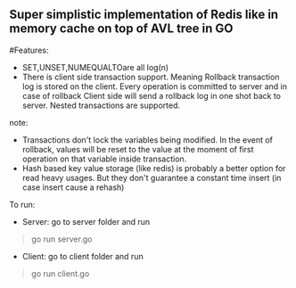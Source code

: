 ## Super simplistic implementation of Redis like in memory cache on top of AVL tree in GO

#Features:
- SET,UNSET,NUMEQUALTOare all log(n)
- There is client side transaction support. Meaning Rollback transaction log is stored on the client. Every operation is committed to server and in case of rollback Client side will send a rollback log in one shot back to server. Nested transactions are supported.


note:
 - Transactions don't lock the variables being modified. In the event of rollback, values will be reset to the value at the moment of first operation on that variable inside transaction.
 - Hash based key value storage (like redis) is probably a better option for read heavy usages. But they don't guarantee a constant time insert (in case insert cause a rehash)

To run:
- Server: go to server folder and run
> go run server.go
- Client: go to client folder and run
> go run client.go